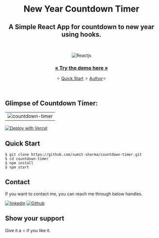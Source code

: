 <h1 align="center">New Year Countdown Timer</h1> 

<h2 align="center">A Simple React App for countdown to new year using hooks.</h2>

<br />
<p align="center">
    <img src="https://img.shields.io/badge/React-20232A?style=for-the-badge&logo=react&logoColor=61DAFB" alt="Reactjs" />
</p>

<h3 align="center"><a href="https://countdown-timer-sumit-sharma-02.vercel.app/"><strong>« Try the demo here »</strong></a></h3>

<p align="center"> 
    &#10023;
    <a href="#Quick-Start">Quick Start</a>   &#10023;    
    <a href="#Contact">Author</a>&#10023;
</p>
<br />

## Glimpse of Countdown Timer:
<table>
  <tr>
    <td><img src="https://user-images.githubusercontent.com/52236473/212129235-a6321b49-1293-4510-a238-7d9f27549906.png" alt="countdown-timer" /></td>
  </tr>
</table>

[![Deploy with Vercel](https://vercel.com/button)](https://vercel.com/new/clone?repository-url=https://github.com/sumit-sharma-02/countdown-timer)

## Quick Start
```shell
$ git clone https://github.com/sumit-sharma/countdown-timer.git
$ cd countdown-timer
$ npm install
$ npm start
```

## Contact
If you want to contact me, you can reach me through below handles.

[![linkedin](https://img.shields.io/badge/Sumit_Sharma-0077B5?style=for-the-badge&logo=linkedin&logoColor=white)](https://www.linkedin.com/in/sumitsharma002/)
[![Github](https://img.shields.io/badge/Sumit_Sharma-20232A?style=for-the-badge&logo=Github&logoColor=white)](https://github.com/sumit-sharma-02/)

## Show your support

Give it a ⭐️ if you like it.
